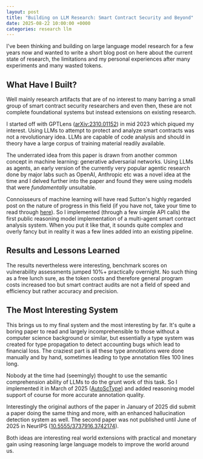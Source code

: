 ```yaml
---
layout: post
title: "Building on LLM Research: Smart Contract Security and Beyond"
date: 2025-08-22 10:00:00 +0000
categories: research llm
---
```


I've been thinking and building on large language model research for a few years now and wanted to write a short blog post on here about the current state of research, the limitations and my personal experiences after many experiments and many wasted tokens.

## What Have I Built?

Well mainly research artifacts that are of no interest to many barring a small group of smart contract security researchers and even then, these are not complete foundational systems but instead extensions on existing research. 

I started off with GPTLens ([arXiv:2310.01152](https://doi.org/10.48550/arXiv.2310.01152)) in mid 2023 which piqued my interest. Using LLMs to attempt to protect and analyze smart contracts was not a revolutionary idea. LLMs are capable of code analysis and should in theory have a large corpus of training material readily available. 

The underrated idea from this paper is drawn from another common concept in machine learning: generative adversarial networks. Using LLMs as agents, an early version of the currently very popular agentic research done by major labs such as OpenAI, Anthropic etc was a novel idea at the time and I delved further into the paper and found they were using models that were *fundamentally* unsuitable. 

Connoisseurs of machine learning will have read Sutton's highly regarded post on the nature of progress in this field (if you have not, take your time to read through [here](http://www.incompleteideas.net/IncIdeas/BitterLesson.html)). So I implemented (through a few simple API calls) the first public reasoning model implementation of a multi-agent smart contract analysis system. When you put it like that, it sounds quite complex and overly fancy but in reality it was a few lines added into an existing pipeline.

## Results and Lessons Learned

The results nevertheless were interesting, benchmark scores on vulnerability assessments jumped 10%+ practically overnight. No such thing as a free lunch sure, as the token costs and therefore general program costs increased too but smart contract audits are not a field of speed and efficiency but rather accuracy and precision.

## The Most Interesting System

This brings us to my final system and the most interesting by far. It's quite a boring paper to read and largely incomprehensible to those without a computer science background or similar, but essentially a type system was created for type propagation to detect accounting bugs which lead to financial loss. The craziest part is all these type annotations were done manually and by hand, sometimes leading to type annotation files 100 lines long. 

Nobody at the time had (seemingly) thought to use the semantic comprehension ability of LLMs to do the grunt work of this task. So I implemented it in March of 2025 ([AutoScType](https://github.com/melvn/AutoScType)) and added reasoning model support of course for more accurate annotation quality. 

Interestingly the original authors of the paper in January of 2025 did submit a paper doing the same thing and more, with an enhanced hallucination detection system as well. The second paper was not published until June of 2025 in NeurIPS ([10.5555/3737916.3742174](https://dl.acm.org/doi/10.5555/3737916.3742174)). 

Both ideas are interesting real world extensions with practical and monetary gain using reasoning large language models to improve the world around us.